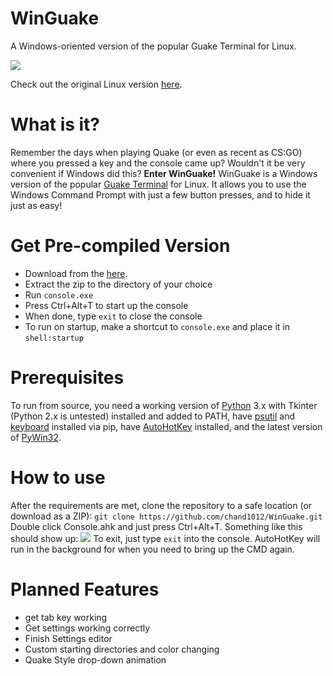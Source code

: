 # WinGuake
A Windows-oriented version of the popular Guake Terminal for Linux.

![](http://i.imgur.com/iEoAsA2.png)

Check out the original Linux version [here](https://github.com/Guake/guake/).

# What is it?
Remember the days when playing Quake (or even as recent as CS:GO) where you pressed a key and the console came up? Wouldn't it be very convenient if Windows did this?
**Enter WinGuake!**
WinGuake is a Windows version of the popular [Guake Terminal](https://github.com/Guake/guake/) for Linux. It allows you to use the Windows Command Prompt with just a few button presses, and to hide it just as easy!

# Get Pre-compiled Version
- Download from the [here](https://github.com/chand1012/winguake/releases).
- Extract the zip to the directory of your choice
- Run `console.exe`
- Press Ctrl+Alt+T to start up the console
- When done, type `exit` to close the console
- To run on startup, make a shortcut to `console.exe` and place it in `shell:startup`

# Prerequisites
To run from source, you need a working version of [Python](http://python.org) 3.x with Tkinter (Python 2.x is untested) installed and added to PATH, have [psutil](https://github.com/giampaolo/psutil) and [keyboard](https://pypi.python.org/pypi/keyboard) installed via pip, have [AutoHotKey](https://autohotkey.com/) installed, and the latest version of [PyWin32](https://sourceforge.net/projects/pywin32/).

# How to use
After the requirements are met, clone the repository to a safe location (or download as a ZIP):
`git clone https://github.com/chand1012/WinGuake.git`
Double click Console.ahk and just press Ctrl+Alt+T. Something like this should show up:
![](https://i.imgur.com/LbEgJKY.png)
To exit, just type `exit` into the console. AutoHotKey will run in the background for when you need to bring up the CMD again.

# Planned Features
- get tab key working
- Get settings working correctly
- Finish Settings editor
- Custom starting directories and color changing
- Quake Style drop-down animation
